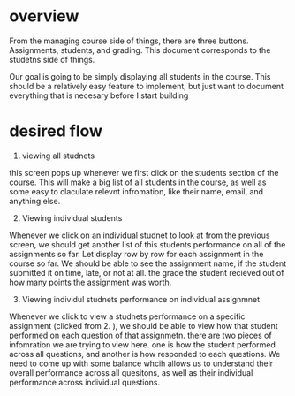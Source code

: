 # overview

From the managing course side of things, there are three buttons. Assignments, students, and grading. This document corresponds to the studetns side of things. 

Our goal is going to be simply displaying all students in the course. This should be a relatively easy feature to implement, but just want to document everything that is necesary before I start building


# desired flow
1. viewing all studnets

this screen pops up whenever we first click on the students section of the course. This will make a big list of all students in the course, as well as some easy to claculate relevnt infromation, like their name, email, and anything else. 

2. Viewing individual students

Whenever we click on an individual studnet to look at from the previous screen, we should get another list of this students performance on all of the assignments so far. Let display row by row for each assignment in the course so far. We should be able to see the assignment name, if the student submitted it on time, late, or not at all. the grade the student recieved out of how many points the assignment was worth. 

3. Viewing individul studnets performance on individual assignmnet

Whenever we click to view a studnets performance on a specific assignment (clicked from 2. ), we should be able to view how that student performed on each question of that assignmetn. there are two pieces of infomration we are trying to view here. one is how the student performed across all questions, and another is how responded to each questions. We need to come up with some balance whcih allows us to understand their overall performance across all quesitons, as well as their individual performance across individual questions.




